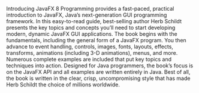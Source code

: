 Introducing JavaFX 8 Programming provides a fast-paced, practical introduction to JavaFX, Java’s next-generation 
GUI programming framework. In this easy-to-read guide, best-selling author Herb Schildt presents the key topics 
and concepts you’ll need to start developing modern, dynamic JavaFX GUI applications. The book begins with the 
fundamentals, including the general form of a JavaFX program. You then advance to event handling, controls, images, 
fonts, layouts, effects, transforms, animations (including 3-D animations), menus, and more. Numerous complete 
examples are included that put key topics and techniques into action. Designed for Java programmers, the book’s 
focus is on the JavaFX API and all examples are written entirely in Java. Best of all, the book is written in the 
clear, crisp, uncompromising style that has made Herb Schildt the choice of millions worldwide.
